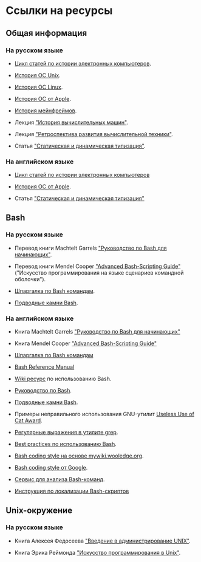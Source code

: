 # Ссылки на ресурсы

## Общая информация

### На русском языке

* [Цикл статей по истории электронных компьютеров](https://habr.com/ru/post/408611).

* [История ОС Unix](https://habr.com/ru/post/147774).

* [История ОС Linux](https://habr.com/ru/post/95646).

* [История ОС от Apple](https://habr.com/ru/post/198016).

* [История мейнфреймов](http://www.thg.ru/cpu/mainframe_history/index.html).

* Лекция ["История вычислительных машин"](https://postnauka.ru/video/86550).

* Лекция ["Ретроспектива развития вычислительной техники"](https://postnauka.ru/video/38501).

* Статья ["Статическая и динамическая типизация"](https://habr.com/ru/post/308484).

### На английском языке

* [Цикл статей по истории электронных компьютеров](https://technicshistory.com/2017/08/29/the-electronic-computers-part-1-prologue)

* [История ОС от Apple](http://www.kernelthread.com/publications/appleoshistory).

* Статья ["Статическая и динамическая типизация"](https://www.destroyallsoftware.com/compendium/types?share_key=baf6b67369843fa2)

## Bash

### На русском языке

* Перевод книги Machtelt Garrels ["Руководство по Bash для начинающих"](http://rus-linux.net/nlib.php?name=/MyLDP/BOOKS/Bash-Guide-1.12-ru/bash-guide-index.html).

* Перевод книги Mendel Cooper ["Advanced Bash-Scripting Guide"](https://www.opennet.ru/docs/RUS/bash_scripting_guide) ("Искусство программирования на языке сценариев командной оболочки").

* [Шпаргалка по Bash командам](https://tproger.ru/translations/bash-cheatsheet).

* [Подводные камни Bash](https://habr.com/ru/company/mailru/blog/311762/).

### На английском языке

* Книга Machtelt Garrels ["Руководство по Bash для начинающих"](http://tille.garrels.be/training/bash)

* Книга Mendel Cooper ["Advanced Bash-Scripting Guide"](http://tldp.org/LDP/abs/html)

* [Шпаргалка по Bash командам](https://github.com/NisreenFarhoud/Bash-Cheatsheet)

* [Bash Reference Manual](https://www.gnu.org/software/bash/manual/html_node/index.html#SEC_Contents)

* [Wiki ресурс](https://wiki.bash-hackers.org) по использованию Bash.

* [Руководство по Bash](http://mywiki.wooledge.org/BashGuide).

* [Подводные камни Bash](http://mywiki.wooledge.org/BashPitfalls).

* Примеры неправильного использования GNU-утилит [Useless Use of Cat Award](http://www.smallo.ruhr.de/award.html).

* [Регулярные выражения в утилите grep](https://www.cyberciti.biz/faq/grep-regular-expressions).

* [Best practices по использованию Bash](http://mywiki.wooledge.org/BashGuide/Practices).

* [Bash coding style на основе mywiki.wooledge.org](https://github.com/bahamas10/bash-style-guide).

* [Bash coding style от Google](https://google.github.io/styleguide/shellguide.html).

* [Сервис для анализа Bash-команд](https://explainshell.com/#).

* [Инструкция по локализации Bash-скриптов](https://mywiki.wooledge.org/BashFAQ/098?highlight=(Localization))

## Unix-окружение

### На русском языке

* Книга Алексея Федосеева ["Введение в администрирование UNIX"](http://heap.altlinux.org/modules/unix_base_admin.dralex/index.html).

* Книга Эрика Реймонда ["Искусство программирования в Unix"](https://ru.wikipedia.org/wiki/Философия_Unix#Реймонд:_Искусство_программирования_в_Unix).